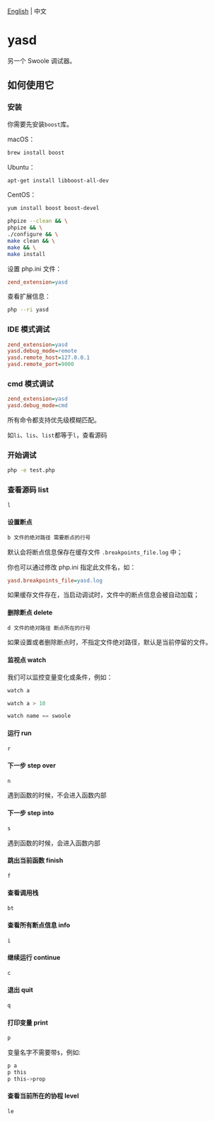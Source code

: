 [English](./README.md) | 中文

# yasd

另一个 Swoole 调试器。

## 如何使用它

### 安装

你需要先安装`boost`库。

macOS：

```bash
brew install boost
```

Ubuntu：

```bash
apt-get install libboost-all-dev
```

CentOS：

```bash
yum install boost boost-devel
```

```bash
phpize --clean && \
phpize && \
./configure && \
make clean && \
make && \
make install
```

设置 php.ini 文件：

```ini
zend_extension=yasd
```

查看扩展信息：

```bash
php --ri yasd
```

### IDE 模式调试

```ini
zend_extension=yasd
yasd.debug_mode=remote
yasd.remote_host=127.0.0.1
yasd.remote_port=9000
```
### cmd 模式调试

```ini
zend_extension=yasd
yasd.debug_mode=cmd
```

所有命令都支持优先级模糊匹配。

如`li`、`lis`、`list`都等于`l`，查看源码

### 开始调试

```bash
php -e test.php
```

### 查看源码 list

```bash
l
```

#### 设置断点

```bash
b 文件的绝对路径 需要断点的行号
```

默认会将断点信息保存在缓存文件 `.breakpoints_file.log` 中；

你也可以通过修改 php.ini 指定此文件名，如：

```ini
yasd.breakpoints_file=yasd.log
```

如果缓存文件存在，当启动调试时，文件中的断点信息会被自动加载；

#### 删除断点 delete

```bash
d 文件的绝对路径 断点所在的行号
```

如果设置或者删除断点时，不指定文件绝对路径，默认是当前停留的文件。

#### 监视点 watch

我们可以监控变量变化或条件，例如：

```cpp
watch a
```

```cpp
watch a > 10
```

```cpp
watch name == swoole
```

#### 运行 run

```bash
r
```

#### 下一步 step over

```bash
n
```

遇到函数的时候，不会进入函数内部

#### 下一步 step into

```bash
s
```

遇到函数的时候，会进入函数内部

#### 跳出当前函数 finish

```bash
f
```

#### 查看调用栈

```bash
bt
```

#### 查看所有断点信息 info

```bash
i
```

#### 继续运行 continue

```bash
c
```

#### 退出 quit

```bash
q
```

#### 打印变量 print

```bash
p
```

变量名字不需要带`$`，例如:

```bash
p a
p this
p this->prop
```

#### 查看当前所在的协程 level

```bash
le
```
